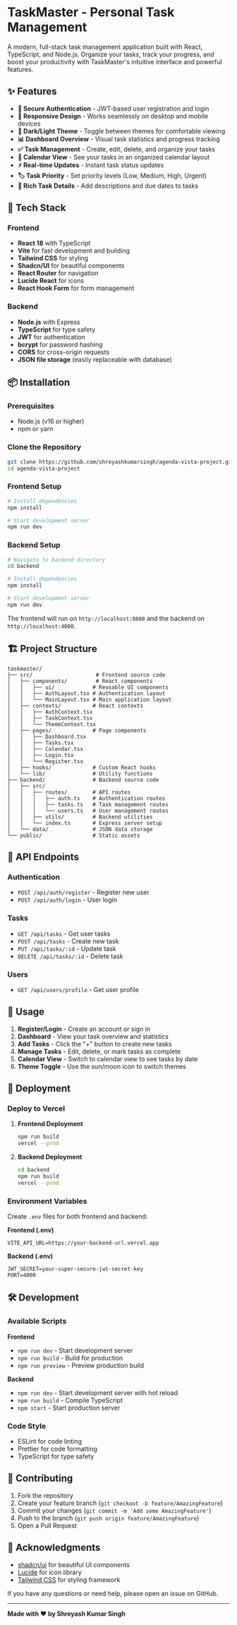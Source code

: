 # TaskMaster - Personal Task Management

A modern, full-stack task management application built with React, TypeScript, and Node.js. Organize your tasks, track your progress, and boost your productivity with TaskMaster's intuitive interface and powerful features.



## ✨ Features

- **🔐 Secure Authentication** - JWT-based user registration and login
- **📱 Responsive Design** - Works seamlessly on desktop and mobile devices
- **🎨 Dark/Light Theme** - Toggle between themes for comfortable viewing
- **📊 Dashboard Overview** - Visual task statistics and progress tracking
- **✅ Task Management** - Create, edit, delete, and organize your tasks
- **📅 Calendar View** - See your tasks in an organized calendar layout
- **⚡ Real-time Updates** - Instant task status updates
- **🏷️ Task Priority** - Set priority levels (Low, Medium, High, Urgent)
- **📝 Rich Task Details** - Add descriptions and due dates to tasks

## 🚀 Tech Stack

### Frontend
- **React 18** with TypeScript
- **Vite** for fast development and building
- **Tailwind CSS** for styling
- **Shadcn/UI** for beautiful components
- **React Router** for navigation
- **Lucide React** for icons
- **React Hook Form** for form management

### Backend
- **Node.js** with Express
- **TypeScript** for type safety
- **JWT** for authentication
- **bcrypt** for password hashing
- **CORS** for cross-origin requests
- **JSON file storage** (easily replaceable with database)

## 📦 Installation

### Prerequisites
- Node.js (v16 or higher)
- npm or yarn

### Clone the Repository
```bash
git clone https://github.com/shreyashkumarsingh/agenda-vista-project.git
cd agenda-vista-project
```

### Frontend Setup
```bash
# Install dependencies
npm install

# Start development server
npm run dev
```

### Backend Setup
```bash
# Navigate to backend directory
cd backend

# Install dependencies
npm install

# Start development server
npm run dev
```

The frontend will run on `http://localhost:8080` and the backend on `http://localhost:4000`.

## 🏗️ Project Structure

```
taskmaster/
├── src/                    # Frontend source code
│   ├── components/         # React components
│   │   ├── ui/            # Reusable UI components
│   │   ├── AuthLayout.tsx # Authentication layout
│   │   └── MainLayout.tsx # Main application layout
│   ├── contexts/          # React contexts
│   │   ├── AuthContext.tsx
│   │   ├── TaskContext.tsx
│   │   └── ThemeContext.tsx
│   ├── pages/             # Page components
│   │   ├── Dashboard.tsx
│   │   ├── Tasks.tsx
│   │   ├── Calendar.tsx
│   │   ├── Login.tsx
│   │   └── Register.tsx
│   ├── hooks/             # Custom React hooks
│   └── lib/               # Utility functions
├── backend/               # Backend source code
│   ├── src/
│   │   ├── routes/        # API routes
│   │   │   ├── auth.ts    # Authentication routes
│   │   │   ├── tasks.ts   # Task management routes
│   │   │   └── users.ts   # User management routes
│   │   ├── utils/         # Backend utilities
│   │   └── index.ts       # Express server setup
│   └── data/              # JSON data storage
└── public/                # Static assets
```

## 🔧 API Endpoints

### Authentication
- `POST /api/auth/register` - Register new user
- `POST /api/auth/login` - User login

### Tasks
- `GET /api/tasks` - Get user tasks
- `POST /api/tasks` - Create new task
- `PUT /api/tasks/:id` - Update task
- `DELETE /api/tasks/:id` - Delete task

### Users
- `GET /api/users/profile` - Get user profile

## 🎯 Usage

1. **Register/Login** - Create an account or sign in
2. **Dashboard** - View your task overview and statistics
3. **Add Tasks** - Click the "+" button to create new tasks
4. **Manage Tasks** - Edit, delete, or mark tasks as complete
5. **Calendar View** - Switch to calendar view to see tasks by date
6. **Theme Toggle** - Use the sun/moon icon to switch themes

## 🚀 Deployment

### Deploy to Vercel

1. **Frontend Deployment**
   ```bash
   npm run build
   vercel --prod
   ```

2. **Backend Deployment**
   ```bash
   cd backend
   npm run build
   vercel --prod
   ```

### Environment Variables

Create `.env` files for both frontend and backend:

**Frontend (.env)**
```
VITE_API_URL=https://your-backend-url.vercel.app
```

**Backend (.env)**
```
JWT_SECRET=your-super-secure-jwt-secret-key
PORT=4000
```

## 🛠️ Development

### Available Scripts

**Frontend**
- `npm run dev` - Start development server
- `npm run build` - Build for production
- `npm run preview` - Preview production build

**Backend**
- `npm run dev` - Start development server with hot reload
- `npm run build` - Compile TypeScript
- `npm start` - Start production server

### Code Style
- ESLint for code linting
- Prettier for code formatting
- TypeScript for type safety

## 🤝 Contributing

1. Fork the repository
2. Create your feature branch (`git checkout -b feature/AmazingFeature`)
3. Commit your changes (`git commit -m 'Add some AmazingFeature'`)
4. Push to the branch (`git push origin feature/AmazingFeature`)
5. Open a Pull Request



## 🙏 Acknowledgments

- [shadcn/ui](https://ui.shadcn.com/) for beautiful UI components
- [Lucide](https://lucide.dev/) for icon library
- [Tailwind CSS](https://tailwindcss.com/) for styling framework



If you have any questions or need help, please open an issue on GitHub.

---

**Made with ❤️ by Shreyash Kumar Singh**

